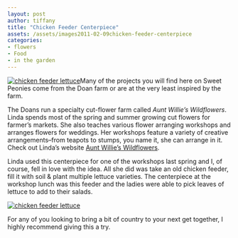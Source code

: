 ```yaml
---
layout: post
author: tiffany
title: "Chicken Feeder Centerpiece"
assets: /assets/images2011-02-09chicken-feeder-centerpiece
categories: 
- flowers
- Food
- in the garden
---
```


[![chicken feeder lettuce](jekyll_uploads/2011/02/chickenfeederlettuce-325x456.jpg "chickenfeederlettuce")](http://www.sweetpeonies.com/2011/02/chicken-feeder-centerpiece/chickenfeederlettuce/)Many of the projects you will find here on Sweet Peonies come from the Doan farm or are at the very least inspired by the farm.

The Doans run a specialty cut-flower farm called _Aunt Willie’s Wildflowers_. Linda spends most of the spring and summer growing cut flowers for farmer’s markets. She also teaches various flower arranging workshops and arranges flowers for weddings. Her workshops feature a variety of creative arrangements–from teapots to stumps, you name it, she can arrange in it. Check out Linda’s website [Aunt Willie’s Wildflowers](http://auntwillieswildflowers.com/).

Linda used this centerpiece for one of the workshops last spring and I, of course, fell in love with the idea. All she did was take an old chicken feeder, fill it with soil & plant multiple lettuce varieties. The centerpiece at the workshop lunch was this feeder and the ladies were able to pick leaves of lettuce to add to their salads.

[![chicken feeder lettuce](jekyll_uploads/2011/02/chickenfeederlettuce-2-575x431.jpg "chickenfeederlettuce (2)")](http://www.sweetpeonies.com/2011/02/chicken-feeder-centerpiece/chickenfeederlettuce-2/)

For any of you looking to bring a bit of country to your next get together, I highly recommend giving this a try.